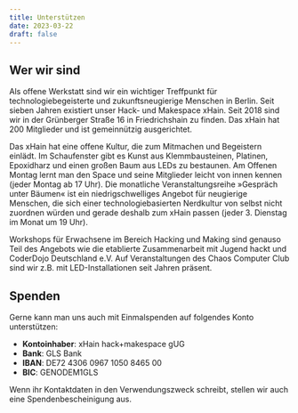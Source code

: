 ```yaml
---
title: Unterstützen
date: 2023-03-22
draft: false
---
```


## Wer wir sind
Als offene Werkstatt sind wir ein wichtiger Treffpunkt für technologiebegeisterte und zukunftsneugierige Menschen in Berlin. Seit sieben Jahren existiert unser Hack- und Makespace xHain. Seit 2018 sind wir in der Grünberger Straße 16 in Friedrichshain zu finden. Das xHain hat 200 Mitglieder und ist gemeinnützig ausgerichtet.

Das xHain hat eine offene Kultur, die zum Mitmachen und Begeistern einlädt. Im Schaufenster gibt es Kunst aus Klemmbausteinen, Platinen, Epoxidharz und einen großen Baum aus LEDs zu bestaunen. Am Offenen Montag lernt man den Space und seine Mitglieder leicht von innen kennen (jeder Montag ab 17 Uhr). Die monatliche Veranstaltungsreihe »Gespräch unter Bäumen« ist ein niedrigschwelliges Angebot für neugierige Menschen, die sich einer technologiebasierten Nerdkultur von selbst nicht zuordnen würden und gerade deshalb zum xHain passen (jeder 3. Dienstag im Monat um 19 Uhr).

Workshops für Erwachsene im Bereich Hacking und Making sind genauso Teil des Angebots wie die etablierte Zusammenarbeit mit Jugend hackt und CoderDojo Deutschland e.V. Auf Veranstaltungen des Chaos Computer Club sind wir z.B. mit LED-Installationen seit Jahren präsent.

## Spenden
Gerne kann man uns auch mit Einmalspenden auf folgendes Konto unterstützen:

- **Kontoinhaber**: xHain hack+makespace gUG
- **Bank**: GLS Bank
- **IBAN**: DE72 4306 0967 1050 8465 00
- **BIC**: GENODEM1GLS

Wenn ihr Kontaktdaten in den Verwendungszweck schreibt, stellen wir auch eine Spendenbescheinigung aus.
